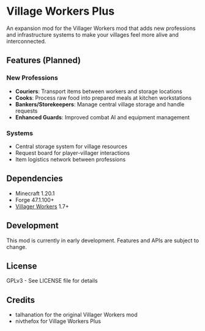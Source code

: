 # Village Workers Plus

An expansion mod for the Villager Workers mod that adds new professions and infrastructure systems to make your 
villages feel more alive and interconnected.

## Features (Planned)

### New Professions
- **Couriers**: Transport items between workers and storage locations
- **Cooks**: Process raw food into prepared meals at kitchen workstations  
- **Bankers/Storekeepers**: Manage central village storage and handle requests
- **Enhanced Guards**: Improved combat AI and equipment management

### Systems
- Central storage system for village resources
- Request board for player-villager interactions
- Item logistics network between professions

## Dependencies

- Minecraft 1.20.1
- Forge 47.1.100+
- [Villager Workers](https://www.curseforge.com/minecraft/mc-mods/workers) 1.7+

## Development

This mod is currently in early development. Features and APIs are subject to change.

## License

GPLv3 - See LICENSE file for details

## Credits

- talhanation for the original Villager Workers mod
- nivthefox for Village Workers Plus